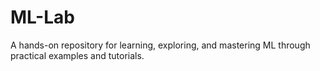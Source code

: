 # ML-Lab
A hands-on repository for learning, exploring, and mastering ML through practical examples and tutorials.
